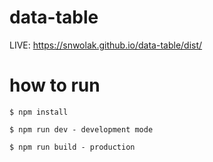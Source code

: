 # data-table

LIVE: https://snwolak.github.io/data-table/dist/

# how to run

    $ npm install
 
    $ npm run dev - development mode
 
    $ npm run build - production